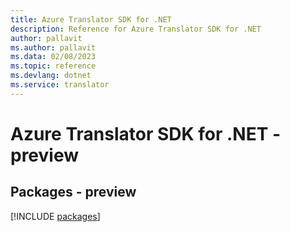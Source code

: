 ```yaml
---
title: Azure Translator SDK for .NET
description: Reference for Azure Translator SDK for .NET
author: pallavit
ms.author: pallavit
ms.data: 02/08/2023
ms.topic: reference
ms.devlang: dotnet
ms.service: translator
---
```

# Azure Translator SDK for .NET - preview
## Packages - preview
[!INCLUDE [packages](translator-index.md)]